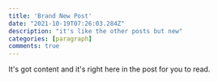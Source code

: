 ```yaml
---
title: 'Brand New Post'
date: "2021-10-19T07:26:03.284Z"
description: "it's like the other posts but new"
categories: [paragraph]
comments: true
---
```


It's got content and it's right here in the post for you to read.